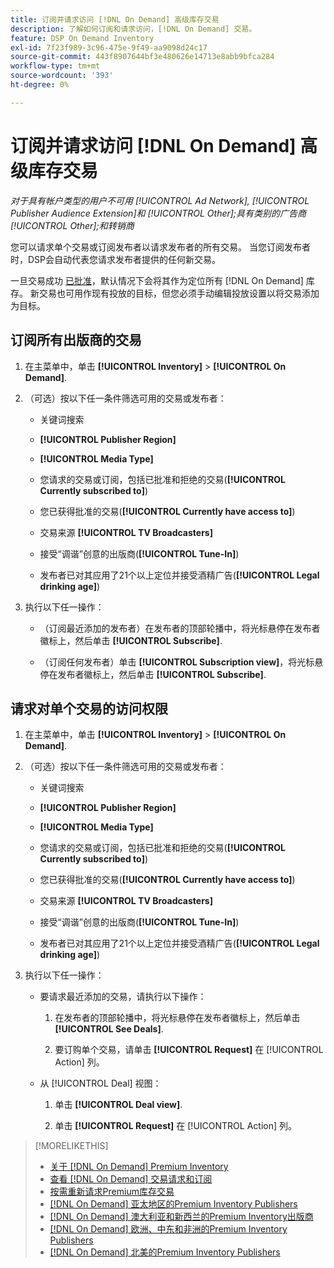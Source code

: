 ```yaml
---
title: 订阅并请求访问 [!DNL On Demand] 高级库存交易
description: 了解如何订阅和请求访问，[!DNL On Demand] 交易。
feature: DSP On Demand Inventory
exl-id: 7f23f989-3c96-475e-9f49-aa9098d24c17
source-git-commit: 443f8907644bf3e480626e14713e8abb9bfca284
workflow-type: tm+mt
source-wordcount: '393'
ht-degree: 0%

---
```


# 订阅并请求访问 [!DNL On Demand] 高级库存交易

*对于具有帐户类型的用户不可用 [!UICONTROL Ad Network], [!UICONTROL Publisher Audience Extension]和 [!UICONTROL Other];具有类别的广告商 [!UICONTROL Other];和转销商*

您可以请求单个交易或订阅发布者以请求发布者的所有交易。 当您订阅发布者时，DSP会自动代表您请求发布者提供的任何新交易。

一旦交易成功 [已批准](/help/dsp/inventory/on-demand-inventory-view-status.md)，默认情况下会将其作为定位所有 [!DNL On Demand] 库存。 新交易也可用作现有投放的目标，但您必须手动编辑投放设置以将交易添加为目标。

## 订阅所有出版商的交易

1. 在主菜单中，单击 **[!UICONTROL Inventory]** > **[!UICONTROL On Demand]**.

1. （可选）按以下任一条件筛选可用的交易或发布者：

   * 关键词搜索

   * **[!UICONTROL Publisher Region]**

   * **[!UICONTROL Media Type]**

   * 您请求的交易或订阅，包括已批准和拒绝的交易(**[!UICONTROL Currently subscribed to]**)

   * 您已获得批准的交易(**[!UICONTROL Currently have access to]**)

   * 交易来源 **[!UICONTROL TV Broadcasters]**

   * 接受“调谐”创意的出版商(**[!UICONTROL Tune-In]**)

   * 发布者已对其应用了21个以上定位并接受酒精广告(**[!UICONTROL Legal drinking age]**)

1. 执行以下任一操作：

   * （订阅最近添加的发布者）在发布者的顶部轮播中，将光标悬停在发布者徽标上，然后单击 **[!UICONTROL Subscribe]**.

   * （订阅任何发布者）单击 **[!UICONTROL Subscription view]**，将光标悬停在发布者徽标上，然后单击 **[!UICONTROL Subscribe]**.

## 请求对单个交易的访问权限

1. 在主菜单中，单击 **[!UICONTROL Inventory]** > **[!UICONTROL On Demand]**.

1. （可选）按以下任一条件筛选可用的交易或发布者：

   * 关键词搜索

   * **[!UICONTROL Publisher Region]**

   * **[!UICONTROL Media Type]**

   * 您请求的交易或订阅，包括已批准和拒绝的交易(**[!UICONTROL Currently subscribed to]**)

   * 您已获得批准的交易(**[!UICONTROL Currently have access to]**)

   * 交易来源 **[!UICONTROL TV Broadcasters]**

   * 接受“调谐”创意的出版商(**[!UICONTROL Tune-In]**)

   * 发布者已对其应用了21个以上定位并接受酒精广告(**[!UICONTROL Legal drinking age]**)

1. 执行以下任一操作：

   * 要请求最近添加的交易，请执行以下操作：

      1. 在发布者的顶部轮播中，将光标悬停在发布者徽标上，然后单击 **[!UICONTROL See Deals]**.

      1. 要订购单个交易，请单击 **[!UICONTROL Request]** 在 [!UICONTROL Action] 列。
   * 从 [!UICONTROL Deal] 视图：

      1. 单击 **[!UICONTROL Deal view]**.

      1. 单击 **[!UICONTROL Request]** 在 [!UICONTROL Action] 列。


>[!MORELIKETHIS]
>
>* [关于 [!DNL On Demand] Premium Inventory](on-demand-inventory-about.md)
>* [查看 [!DNL On Demand] 交易请求和订阅](on-demand-inventory-view-status.md)
>* [按需重新请求Premium库存交易](on-demand-inventory-rerequest.md)
>* [[!DNL On Demand] 亚太地区的Premium Inventory Publishers](on-demand-inventory-publishers-apac.md)
>* [[!DNL On Demand] 澳大利亚和新西兰的Premium Inventory出版商](on-demand-inventory-publishers-anz.md)
>* [[!DNL On Demand] 欧洲、中东和非洲的Premium Inventory Publishers](on-demand-inventory-publishers-emea.md)
>* [[!DNL On Demand] 北美的Premium Inventory Publishers](on-demand-inventory-publishers-na.md)

